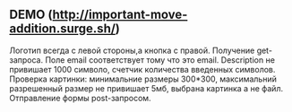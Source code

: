 ## DEMO (http://important-move-addition.surge.sh/)




Логотип всегда с левой стороны,а кнопка с правой.
Получение get-запроса.
Поле email соответствует тому что это email.
Description не привишает 1000 символо, счетчик количества введенных символов.
Проверка картинки: минимальние размеры 300*300, максимальний разрешенный размер не привишает 5мб, выбрана картинка а не файл.
Отправление формы post-запросом.
